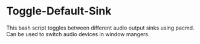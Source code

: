# Toggle-Default-Sink
This bash script toggles between different audio output sinks using pacmd. Can be used to switch audio devices in window mangers.
